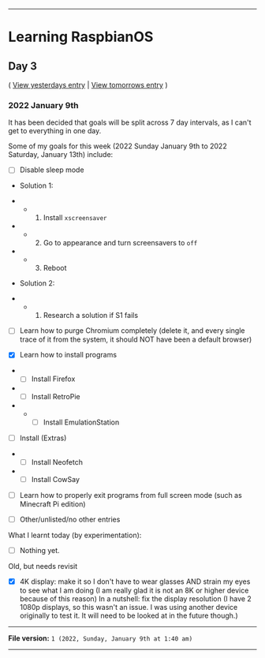 
***

# Learning RaspbianOS

## Day 3

( [View yesterdays entry](/Learn-Pi/New-Pi/2022/January/08/) | [View tomorrows entry](/Learn-Pi/New-Pi/2022/January/10/) )

### 2022 January 9th

It has been decided that goals will be split across 7 day intervals, as I can't get to everything in one day.

Some of my goals for this week (2022 Sunday January 9th to 2022 Saturday, January 13th) include:

- [ ] Disable sleep mode

* Solution 1:

- - 1. Install `xscreensaver`

- - 2. Go to appearance and turn screensavers to `off`

- - 3. Reboot

* Solution 2:

- - 1. Research a solution if S1 fails

- [ ] Learn how to purge Chromium completely (delete it, and every single trace of it from the system, it should NOT have been a default browser)

- [x] Learn how to install programs

- - [ ] Install Firefox

- - [ ] Install RetroPie

- - - [ ] Install EmulationStation

- [ ] Install (Extras)

- - [ ] Install Neofetch

- - [ ] Install CowSay

- [ ] Learn how to properly exit programs from full screen mode (such as Minecraft Pi edition)

- [ ] Other/unlisted/no other entries


What I learnt today (by experimentation):

- [ ] Nothing yet.

<!-- I didn't spend much time on these goals today, I will try to get to them another time. !-->

Old, but needs revisit

- [x] 4K display: make it so I don't have to wear glasses AND strain my eyes to see what I am doing (I am really glad it is not an 8K or higher device because of this reason) In a nutshell: fix the display resolution (I have 2 1080p displays, so this wasn't an issue. I was using another device originally to test it. It will need to be looked at in the future though.)

***

**File version:** `1 (2022, Sunday, January 9th at 1:40 am)`

***
